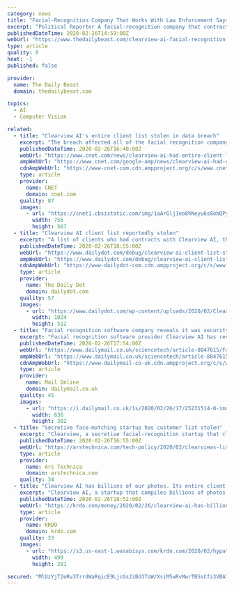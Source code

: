 ```yaml
---
category: news
title: "Facial-Recognition Company That Works With Law Enforcement Says Entire Client List Was Stolen"
excerpt: "Political Reporter A facial-recognition company that contracts with powerful law-enforcement agencies just reported that an intruder stole its entire client list, according to a notification the company sent to its customers. In the notification, which The Daily Beast reviewed, the startup Clearview AI disclosed to its customers that an ..."
publishedDateTime: 2020-02-26T14:59:00Z
webUrl: "https://www.thedailybeast.com/clearview-ai-facial-recognition-company-that-works-with-law-enforcement-says-entire-client-list-was-stolen"
type: article
quality: 0
heat: -1
published: false

provider:
  name: The Daily Beast
  domain: thedailybeast.com

topics:
  - AI
  - Computer Vision

related:
  - title: "Clearview AI's entire client list stolen in data breach"
    excerpt: "The breach affected all of the facial recognition company's customers, many of which are law enforcement agencies. Clearview AI says the data breach affected all of its customers. Clearview AI, a facial-recognition software maker that has sparked privacy concerns,"
    publishedDateTime: 2020-02-26T16:40:00Z
    webUrl: "https://www.cnet.com/news/clearview-ai-had-entire-client-list-stolen-in-data-breach/"
    ampWebUrl: "https://www.cnet.com/google-amp/news/clearview-ai-had-entire-client-list-stolen-in-data-breach/"
    cdnAmpWebUrl: "https://www-cnet-com.cdn.ampproject.org/c/s/www.cnet.com/google-amp/news/clearview-ai-had-entire-client-list-stolen-in-data-breach/"
    type: article
    provider:
      name: CNET
      domain: cnet.com
    quality: 87
    images:
      - url: "https://cnet1.cbsistatic.com/img/1aArGlj1eo8hNeyu6s8obQPylfI=/756x567/2019/03/18/cca1be95-0ac4-4c06-b742-a22684c09044/facial-recognition-101-promo.jpg"
        width: 756
        height: 567
  - title: "Clearview AI client list reportedly stolen"
    excerpt: "A list of clients who had contracts with Clearview AI, the startup that has partnered with law enforcement to use facial recognition technology on a massive database of photos, was stolen, according to a new report. The Daily Beast first reported that the ..."
    publishedDateTime: 2020-02-26T18:55:00Z
    webUrl: "https://www.dailydot.com/debug/clearview-ai-client-list-stolen/"
    ampWebUrl: "https://www.dailydot.com/debug/clearview-ai-client-list-stolen/?amp"
    cdnAmpWebUrl: "https://www-dailydot-com.cdn.ampproject.org/c/s/www.dailydot.com/debug/clearview-ai-client-list-stolen/?amp"
    type: article
    provider:
      name: The Daily Dot
      domain: dailydot.com
    quality: 57
    images:
      - url: "https://www.dailydot.com/wp-content/uploads/2020/02/Clearview-AI-Client-List-Stolen-Facial-Recognition-1024x512.jpg"
        width: 1024
        height: 512
  - title: "Facial recognition software company reveals it was security breach exposing its entire client list"
    excerpt: "Facial recognition software provider Clearview AI has revealed that its entire client list was stolen by someone who ‘gained unauthorized access’ to company documents and data. According to a notice sent to its customers, Cleaview AI said that in addition to its client list, the intruder had gained access to the number of user accounts ..."
    publishedDateTime: 2020-02-26T17:54:00Z
    webUrl: "https://www.dailymail.co.uk/sciencetech/article-8047615/Facial-recognition-software-company-reveals-security-breach-exposing-entire-client-list.html"
    ampWebUrl: "https://www.dailymail.co.uk/sciencetech/article-8047615/amp/Facial-recognition-software-company-reveals-security-breach-exposing-entire-client-list.html"
    cdnAmpWebUrl: "https://www-dailymail-co-uk.cdn.ampproject.org/c/s/www.dailymail.co.uk/sciencetech/article-8047615/amp/Facial-recognition-software-company-reveals-security-breach-exposing-entire-client-list.html"
    type: article
    provider:
      name: Mail Online
      domain: dailymail.co.uk
    quality: 45
    images:
      - url: "https://i.dailymail.co.uk/1s/2020/02/26/17/25231514-0-image-a-6_1582738618084.jpg"
        width: 636
        height: 382
  - title: "Secretive face-matching startup has customer list stolen"
    excerpt: "Clearview, a secretive facial-recognition startup that claims to scrape the Internet for images to use, has itself now had data unexpectedly scraped, in a manner of speaking. Someone apparently popped into the company's system and stole its entire client list, which Clearview to date has refused to share. Clearview notified its customers about ..."
    publishedDateTime: 2020-02-26T16:55:00Z
    webUrl: "https://arstechnica.com/tech-policy/2020/02/clearviews-list-of-law-enforcement-clients-lost-in-data-breach/"
    type: article
    provider:
      name: Ars Technica
      domain: arstechnica.com
    quality: 34
  - title: "Clearview AI has billions of our photos. Its entire client list was just stolen"
    excerpt: "Clearview AI, a startup that compiles billions of photos for facial recognition technology, said it lost its entire client list to hackers. The company said it has patched the unspecified flaw that allowed the breach to happen. In a statement, Clearview AI’s attorney Tor Ekeland said that while security is the company’s top priority ..."
    publishedDateTime: 2020-02-26T18:52:00Z
    webUrl: "https://krdo.com/money/2020/02/26/clearview-ai-has-billions-of-our-photos-its-entire-client-list-was-just-stolen/"
    type: article
    provider:
      name: KRDO
      domain: krdo.com
    quality: 33
    images:
      - url: "https://s3.us-east-1.wasabisys.com/krdo.com/2020/02/hypatia-h_7bcd07f11e499aa0084d01d1bfac11d3-h_020a8d6767b16343cdb62a8c8289dbbe_preview.jpg"
        width: 499
        height: 281

secured: "MlUzYjT2oRv3TrrdWaRqicE9LjcGs2iBd3ToW/XsiM5wRvMwrTBSsCfz3VBATl+PfgyCe/jJZv6avMgvCieH9OB8h6PaEy7cA1YaqJ1B0PAdMUyYx0EsW4AbPOIgI3/07Y/16s5ESo3Hn+M2/bwoLD2f16OeiSOecfLaljtNDsB2Ra+v+s30ejau/MG5IuOweEaqmEJvR0Da7ElQwFDKgP6IkuOi/ACI691P6bP608VIkdRIrs5pdtqN46Woj2Bccfx7ZIv5UawvvkdDIq1EoISvt3nLu37ETB3BqAB1Jr1u9U1IHz2OOq5T6mn47c0vHnThD80SnUH9Htj7QXZ+AMdA/TJgCo3wnJWDRMZ+zHXOB9QMT2Ua5KjkceaBAzw8XRncDEvdGS4l8XmsCkBDGGixsy2QVGIroEsGtaJokKK8JawkhR0wA49hS/9p9NcWb4s5CQU/f7G0IYPd/5i7rIvvvrEGoIUOJr+d1z+1Gk0=;GGtp+k+Fp1iLERylreHvWg=="
---
```


